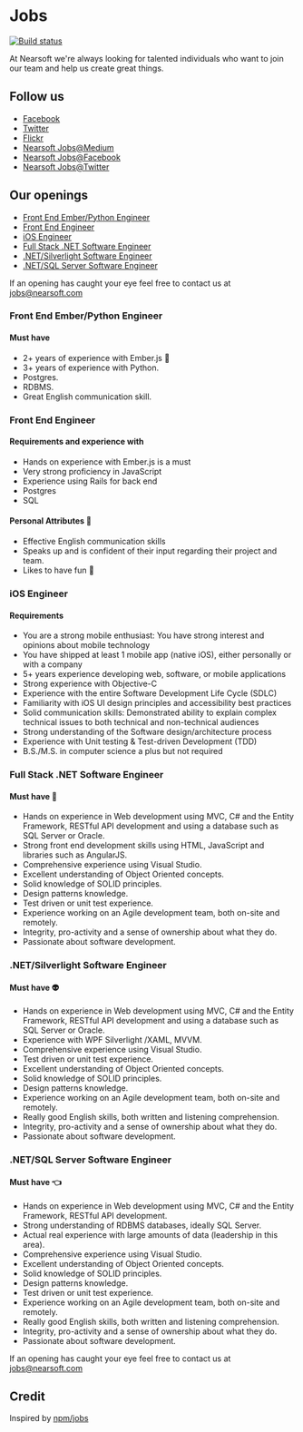 # Jobs

[![Build status](https://img.shields.io/travis/Nearsoft/jobs.svg)](https://travis-ci.org/Nearsoft/jobs)

At Nearsoft we're always looking for talented individuals who want to join our team and help us
create great things.

## Follow us

* [Facebook](https://www.facebook.com/NearsoftInc)
* [Twitter](https://twitter.com/nearsoft)
* [Flickr](https://www.flickr.com/photos/nearsoft)
* [Nearsoft Jobs@Medium](https://medium.com/nearsoft-jobs)
* [Nearsoft Jobs@Facebook](https://www.facebook.com/nearsoftjobs)
* [Nearsoft Jobs@Twitter](https://twitter.com/NearsoftJobs)

## Our openings

* [Front End Ember/Python Engineer](#front-end-emberpython-engineer)
* [Front End Engineer](#front-end-engineer)
* [iOS Engineer](#ios-engineer)
* [Full Stack .NET Software Engineer](#full-stack-net-software-engineer)
* [.NET/Silverlight Software Engineer](#netsilverlight-software-engineer)
* [.NET/SQL Server Software Engineer](#netsql-server-software-engineer)

If an opening has caught your eye feel free to contact us at [jobs@nearsoft.com](mailto:jobs@nearsoft.com)

### Front End Ember/Python Engineer

#### Must have

* 2+ years of experience with Ember.js :hamster:
* 3+ years of experience with Python.
* Postgres.
* RDBMS.
* Great English communication skill.

### Front End Engineer

#### Requirements and experience with

* Hands on experience with Ember.js is a must
* Very strong proficiency in JavaScript
* Experience using Rails for back end
* Postgres
* SQL

#### Personal Attributes :full_moon_with_face:

* Effective English communication skills
* Speaks up and is confident of their input regarding their project and team.
* Likes to have fun :rainbow:

### iOS Engineer

#### Requirements

* You are a strong mobile enthusiast: You have strong interest and opinions about mobile technology
* You have shipped at least 1 mobile app (native iOS), either personally or with a company
* 5+ years experience developing web, software, or mobile applications
* Strong experience with Objective-C
* Experience with the entire Software Development Life Cycle (SDLC)
* Familiarity with iOS UI design principles and accessibility best practices
* Solid communication skills: Demonstrated ability to explain complex technical issues to both technical and non-technical audiences
* Strong understanding of the Software design/architecture process
* Experience with Unit testing & Test-driven Development (TDD)
* B.S./M.S. in computer science a plus but not required

### Full Stack .NET Software Engineer

#### Must have :information_desk_person:

* Hands on experience in Web development using MVC, C# and the Entity Framework, RESTful API development and using a database such as SQL Server or Oracle.
* Strong front end development skills using HTML, JavaScript and libraries such as AngularJS.
* Comprehensive experience using Visual Studio.
* Excellent understanding of Object Oriented concepts.
* Solid knowledge of SOLID principles.
* Design patterns knowledge.
* Test driven or unit test experience.
* Experience working on an Agile development team, both on-site and remotely.
* Integrity, pro-activity and a sense of ownership about what they do.
* Passionate about software development.

### .NET/Silverlight Software Engineer

#### Must have :alien:

* Hands on experience in Web development using MVC, C# and the Entity Framework, RESTful API development and using a database such as SQL Server or Oracle.
* Experience with WPF Silverlight /XAML, MVVM.
* Comprehensive experience using Visual Studio.
* Test driven or unit test experience.
* Excellent understanding of Object Oriented concepts.
* Solid knowledge of SOLID principles.
* Design patterns knowledge.
* Experience working on an Agile development team, both on-site and remotely.
* Really good English skills, both written and listening comprehension.
* Integrity, pro-activity and a sense of ownership about what they do.
* Passionate about software development.

### .NET/SQL Server Software Engineer

#### Must have :point_left:

* Hands on experience in Web development using MVC, C# and the Entity Framework, RESTful API development.
* Strong understanding of RDBMS databases, ideally SQL Server.
* Actual real experience with large amounts of data (leadership in this area).
* Comprehensive experience using Visual Studio.
* Excellent understanding of Object Oriented concepts.
* Solid knowledge of SOLID principles.
* Design patterns knowledge.
* Test driven or unit test experience.
* Experience working on an Agile development team, both on-site and remotely.
* Really good English skills, both written and listening comprehension.
* Integrity, pro-activity and a sense of ownership about what they do.
* Passionate about software development.

If an opening has caught your eye feel free to contact us at [jobs@nearsoft.com](mailto:jobs@nearsoft.com)

## Credit

Inspired by [npm/jobs](https://github.com/npm/jobs)
